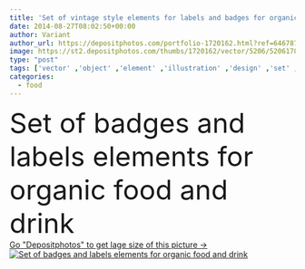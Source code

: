 ```yaml
---
title: 'Set of vintage style elements for labels and badges for organic food and drink, on the nature background'
date: 2014-08-27T08:02:50+00:00
author: Variant
author_url: https://depositphotos.com/portfolio-1720162.html?ref=64678756
image: https://st2.depositphotos.com/thumbs/1720162/vector/5206/52061781/api_thumb_450.jpg?forcejpeg=true
type: "post"
tags: ['vector' ,'object' ,'element' ,'illustration' ,'design' ,'set' ,'ribbon' ,'market' ,'sign' ,'label' ,'nature' ,'leaf' ,'floral' ,'healthy' ,'natural' ,'food' ,'cuisine' ,'apple' ,'fruit' ,'cutlery' ,'restaurant' ,'drink' ,'retro' ,'vintage' ,'ornament' ,'symbol' ,'elements' ,'icon' ,'vegetarian' ,'vegetables' ,'farm' ,'product' ,'fingers' ,'organic' ,'sunburst' ,'web' ,'template' ,'calligraphic' ,'badge' ,'certified' ,'blurred' ,'quality' ,'handmade' ,'logo' ,'calligraphy' ,'vegan' ,'sticker' ,'ladies' ,'typographic' ,'soya' ]
categories: 
  - food
---
```

<div aling="center">
            <font size="60"> Set of badges and labels elements for organic food and drink</font>   
</div>
<div>
    <a href='https://st2.depositphotos.com/thumbs/1720162/vector/5206/52061781/api_thumb_450.jpg?forcejpeg=true?ref=64678756' target=_blank > Go "Depositphotos" to get lage size of this picture ->
        <img href='https://st2.depositphotos.com/thumbs/1720162/vector/5206/52061781/api_thumb_450.jpg?forcejpeg=true?ref=64678756' src='https://st2.depositphotos.com/1720162/5206/v/950/depositphotos_52061781-stock-illustration-set-of-vintage-style-elements.jpg?forcejpeg=true' alt='Set of badges and labels elements for organic food and drink' >
    </a>
</div>
